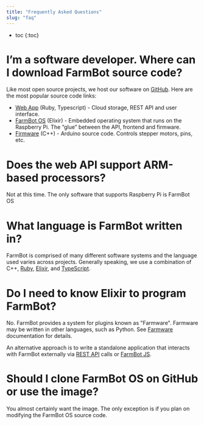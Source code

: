 ```yaml
---
title: "Frequently Asked Questions"
slug: "faq"
---
```


* toc
{:toc}

# I’m a software developer. Where can I download FarmBot source code?

Like most open source projects, we host our software on [GitHub](https://github.com/farmbot). Here are the most popular source code links:
  * [Web App](https://github.com/FarmBot/Farmbot-Web-App) (Ruby, Typescript) - Cloud storage, REST API and user interface.
  * [FarmBot OS](https://github.com/FarmBot/farmbot_os) (Elixir) - Embedded operating system that runs on the Raspberry Pi. The “glue” between the API, frontend and firmware.
  * [Firmware](https://github.com/FarmBot/farmbot-arduino-firmware) (C++) - Arduino source code. Controls stepper motors, pins, etc.

# Does the web API support ARM-based processors?

Not at this time. The only software that supports Raspberry Pi is FarmBot OS

# What language is FarmBot written in?

FarmBot is comprised of many different software systems and the language used varies across projects. Generally speaking, we use a combination of C++, [Ruby](https://www.ruby-lang.org/en/), [Elixir](https://elixir-lang.org), and [TypeScript](https://www.typescriptlang.org).

# Do I need to know Elixir to program FarmBot?

No. FarmBot provides a system for plugins known as "Farmware". Farmware may be written in other languages, such as Python. See [Farmware](/v6/Documentation/farmware.md) documentation for details.

An alternative approach is to write a standalone application that interacts with FarmBot externally via [REST API](/v6/Documentation/web-app/rest-api.md) calls or [FarmBot JS](/v6/Documentation/farmbot-js.md).

# Should I clone FarmBot OS on GitHub or use the image?

You almost certainly want the image. The only exception is if you plan on modifying the FarmBot OS source code.
